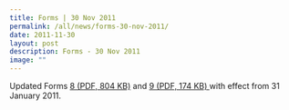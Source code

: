 ```yaml
---
title: Forms | 30 Nov 2011
permalink: /all/news/forms-30-nov-2011/
date: 2011-11-30
layout: post
description: Forms - 30 Nov 2011
image: ""
---
```

Updated Forms [8 (PDF, 804 KB)](/files/News/form-8-30-nov-2011.pdf) and [9 (PDF, 174 KB) ](/files/News/form-9-05042021-30-nov-2011.pdf) with effect from 31 January 2011.